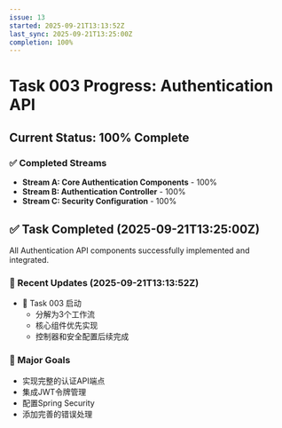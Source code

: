 ```yaml
---
issue: 13
started: 2025-09-21T13:13:52Z
last_sync: 2025-09-21T13:25:00Z
completion: 100%
---
```


# Task 003 Progress: Authentication API

## Current Status: 100% Complete

### ✅ Completed Streams
- **Stream A: Core Authentication Components** - 100%
- **Stream B: Authentication Controller** - 100%
- **Stream C: Security Configuration** - 100%

## ✅ Task Completed (2025-09-21T13:25:00Z)
All Authentication API components successfully implemented and integrated.

### 📝 Recent Updates (2025-09-21T13:13:52Z)
- 🔄 Task 003 启动
  - 分解为3个工作流
  - 核心组件优先实现
  - 控制器和安全配置后续完成

### 🎯 Major Goals
- 实现完整的认证API端点
- 集成JWT令牌管理
- 配置Spring Security
- 添加完善的错误处理